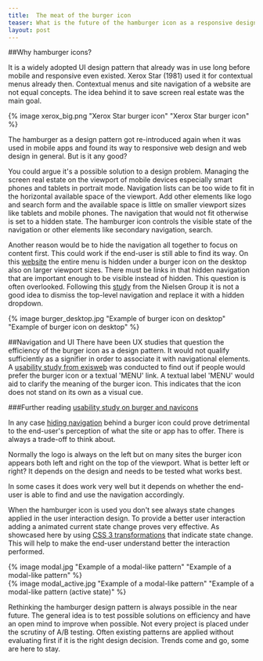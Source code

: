 ```yaml
---
title:  The meat of the burger icon
teaser: What is the future of the hamburger icon as a responsive design pattern? 
layout: post
---
```


##Why hamburger icons?

It is a widely adopted UI design pattern that already was in use long before mobile and responsive even existed. Xerox Star (1981) used it for contextual menus already then.
Contextual menus and site navigation of a website are not equal concepts. The idea behind it to save screen real estate was the main goal.

{% image xerox_big.png "Xerox Star burger icon" "Xerox Star burger icon" %}

The hamburger as a design pattern got re-introduced again when it was used in mobile apps and found its way to responsive web design and web design in general. But is it any good?

You could argue it's a possible solution to a design problem. Managing the screen real estate on the viewport of mobile devices especially smart phones and tablets in portrait mode. Navigation lists can be too wide to fit in the horizontal available space of the viewport. Add other elements like logo and search form and the available space is little on smaller viewport sizes like tablets and mobile phones. The navigation that would not fit otherwise is set to a hidden state. The hamburger icon controls the visible state of the navigation or other elements like secondary navigation, search.

Another reason would be to hide the navigation all together to focus on content first.  This could work if the end-user is still able to find its way. On this [website](http://www.wbw.ch/) the entire menu is hidden under a burger icon on the desktop also on larger viewport sizes. 
There must be links in that hidden navigation that are important enough to be visible instead of hidden. This question is often overlooked. Following this [study](http://www.nngroup.com/articles/killing-global-navigation-one-trend-avoid/) from the Nielsen Group it is not a good idea to dismiss the top-level navigation and replace it with a hidden dropdown. 

{% image burger_desktop.jpg "Example of burger icon on desktop" "Example of burger icon on desktop" %}

##Navigation and UI
There have been UX studies that question the efficiency of the burger icon as a design pattern. It would not qualify sufficiently as a signifier in order to associate it with navigational elements. A [usability study from exisweb](http://exisweb.net/menu-eats-hamburger) was conducted to find out if people would prefer the burger icon or a textual 'MENU' link. A textual label 'MENU' would aid to clarify the meaning of the burger icon. This indicates that the icon does not stand on its own as a visual cue.

###Further reading
[usability study on burger and navicons](http://www.peakusability.com.au/articles/mobile-ux-part-1-menu-burgers-and-navicons)


In any case [hiding navigation](http://thenextweb.com/dd/2014/04/08/ux-designers-side-drawer-navigation-costing-half-user-engagement/) behind a burger icon could prove detrimental to the end-user's perception of what the site or app has to offer. There is always a trade-off to think about.

Normally the logo is always on the left but on many sites the burger icon appears both left and right on the top of the viewport. What is better left or right? It depends on the design and needs to be tested what works best. 

In some cases it does work very well but it depends on whether the end-user is able to find and use the navigation accordingly. 

When the hamburger icon is used you don't see always state changes applied in the user interaction design. To provide a better user interaction adding a animated current state change proves very effective. As showcased here by using [CSS 3 transformations](http://sarasoueidan.com/blog/navicon-transformicons/) that indicate state change. This will help to make the end-user understand better the interaction performed.

<div class="inline-image">
{% image modal.jpg "Example of a modal-like pattern" "Example of a modal-like pattern" %}
</div>
<div class="inline-image">
{% image modal_active.jpg "Example of a modal-like pattern" "Example of a modal-like  pattern (active state)" %}
</div>

Rethinking the hamburger design pattern is always possible in the near future. The general idea is to test possible solutions on efficiency and have an open mind to improve when possible. Not every project is placed under the scrutiny of A/B testing. Often existing patterns are applied without evaluating first if it is the right design decision. Trends come and go, some are here to stay.